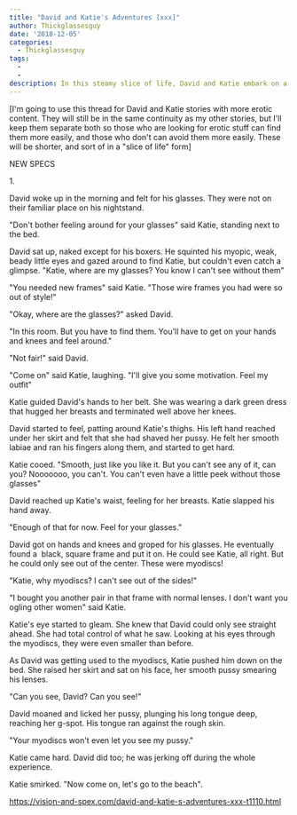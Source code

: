 ```yaml
---
title: "David and Katie's Adventures [xxx]"
author: Thickglassesguy
date: '2018-12-05'
categories:
  - Thickglassesguy
tags:
  - 
  - 
description: In this steamy slice of life, David and Katie embark on a tantalizing adventure, testing the limits of control and desire.
---
```

[I'm going to use this thread for David and Katie stories with more erotic content. They will still be in the same continuity as my other stories, but I'll keep them separate both so those who are looking for erotic stuff can find them more easily, and those who don't can avoid them more easily. These will be shorter, and sort of in a "slice of life" form]

NEW SPECS

1. 

David woke up in the morning and felt for his glasses. They were not on their familiar place on his nightstand.

"Don't bother feeling around for your glasses" said Katie, standing next to the bed.

David sat up, naked except for his boxers. He squinted his myopic, weak, beady little eyes and gazed around to find Katie, but couldn't even catch a glimpse. "Katie, where are my glasses? You know I can't see without them"

"You needed new frames" said Katie. "Those wire frames you had were so out of style!"

"Okay, where are the glasses?" asked David.

"In this room. But you have to find them. You'll have to get on your hands and knees and feel around."

"Not fair!" said David.

"Come on" said Katie, laughing. "I'll give you some motivation. Feel my outfit"

Katie guided David's hands to her belt. She was wearing a dark green dress that hugged her breasts and terminated well above her knees.

David started to feel, patting around Katie's thighs. His left hand reached under her skirt and felt that she had shaved her pussy. He felt her smooth labiae and ran his fingers along them, and started to get hard.

Katie cooed. "Smooth, just like you like it. But you can't see any of it, can you? Nooooooo, you can't. You can't even have a little peek without those glasses"

David reached up Katie's waist, feeling for her breasts. Katie slapped his hand away.

"Enough of that for now. Feel for your glasses."

David got on hands and knees and groped for his glasses. He eventually found a  black, square frame and put it on. He could see Katie, all right. But he could only see out of the center. These were myodiscs!

"Katie, why myodiscs? I can't see out of the sides!"

"I bought you another pair in that frame with normal lenses. I don't want you ogling other women" said Katie.

Katie's eye started to gleam. She knew that David could only see straight ahead. She had total control of what he saw. Looking at his eyes through the myodiscs, they were even smaller than before.

As David was getting used to the myodiscs, Katie pushed him down on the bed. She raised her skirt and sat on his face, her smooth pussy smearing his lenses.

"Can you see, David? Can you see!"

David moaned and licked her pussy, plunging his long tongue deep, reaching her g-spot. His tongue ran against the rough skin.

"Your myodiscs won't even let you see my pussy."

Katie came hard. David did too; he was jerking off during the whole experience.

Katie smirked. "Now come on, let's go to the beach".

https://vision-and-spex.com/david-and-katie-s-adventures-xxx-t1110.html